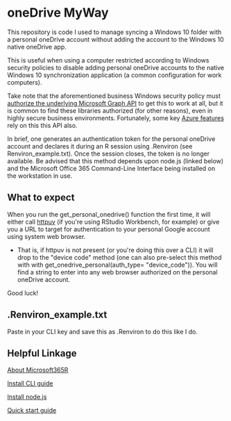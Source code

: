 # oneDrive MyWay

This repository is code I used to manage syncing a Windows 10 folder with a personal oneDrive account without adding the account to the Windows 10 native oneDrive app.  

This is useful when using a computer restricted according to Windows security policies to disable adding personal oneDrive accounts to the native Windows 10 synchronization application (a common configuration for work computers).

Take note that the aforementioned business Windows security policy must [authorize the underlying Microsoft Graph API](https://github.com/Azure/Microsoft365R/blob/master/inst/app_registration.md) to get this to work at all, but it is common to find these libraries authorized (for other reasons), even in highly secure business environments.  Fortunately, some key [Azure features](https://azure.microsoft.com/en-us/services/graph-data-connect/) rely on this this API also.

In brief, one generates an authentication token for the personal oneDrive account and declares it during an R session using .Renviron (see Renviron_example.txt).  Once the session closes, the token is no longer available.  Be advised that this method depends upon node.js (linked below) and the Microsoft Office 365 Command-Line Interface being installed on the workstation in use.  

## What to expect

When you run the get_personal_onedrive() function the first time, it will either call [httpuv](https://github.com/rstudio/httpuv) (if you're using RStudio Workbench, for example) or give you a URL to target for authentication to your personal Google account using system web browser. 

* That is, if httpuv is not present (or you're doing this over a CLI) it will drop to the "device code" method (one can also pre-select this method with with get_onedrive_personal(auth_type= "device_code")).  You will find a string to enter into any web browser authorized on the personal oneDrive account.

Good luck!

## .Renviron_example.txt

Paste in your CLI key and save this as .Renviron to do this like I do.

## Helpful Linkage

[About Microsoft365R](https://blog.revolutionanalytics.com/2021/02/microsoft365r.html)

[Install CLI guide](https://pnp.github.io/cli-microsoft365/user-guide/installing-cli/)

[Install node.js](https://nodejs.org/en/)

[Quick start guide](https://devblogs.microsoft.com/microsoft365dev/getting-started-office365-cli-powershell/)

